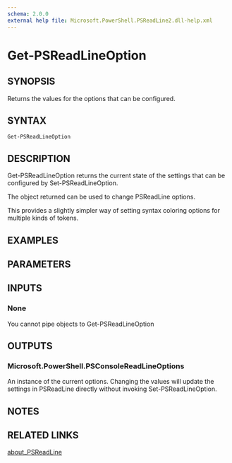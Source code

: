 ```yaml
---
schema: 2.0.0
external help file: Microsoft.PowerShell.PSReadLine2.dll-help.xml
---
```


# Get-PSReadLineOption

## SYNOPSIS

Returns the values for the options that can be configured.

## SYNTAX

```
Get-PSReadLineOption
```

## DESCRIPTION

Get-PSReadLineOption returns the current state of the settings that can be configured by Set-PSReadLineOption.

The object returned can be used to change PSReadLine options.

This provides a slightly simpler way of setting syntax coloring options for multiple kinds of tokens.

## EXAMPLES

## PARAMETERS

## INPUTS

### None

You cannot pipe objects to Get-PSReadLineOption

## OUTPUTS

### Microsoft.PowerShell.PSConsoleReadLineOptions

An instance of the current options.
Changing the values will update the settings in PSReadLine directly without invoking Set-PSReadLineOption.

## NOTES

## RELATED LINKS

[about_PSReadLine]()
